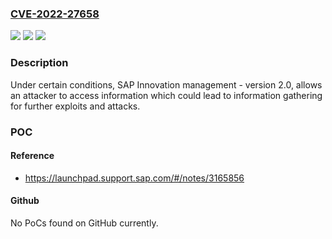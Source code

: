 ### [CVE-2022-27658](https://cve.mitre.org/cgi-bin/cvename.cgi?name=CVE-2022-27658)
![](https://img.shields.io/static/v1?label=Product&message=SAP%20Innovation%20management&color=blue)
![](https://img.shields.io/static/v1?label=Version&message=%3C%202.0%20&color=brightgreen)
![](https://img.shields.io/static/v1?label=Vulnerability&message=CWE-862&color=brightgreen)

### Description

Under certain conditions, SAP Innovation management - version 2.0, allows an attacker to access information which could lead to information gathering for further exploits and attacks.

### POC

#### Reference
- https://launchpad.support.sap.com/#/notes/3165856

#### Github
No PoCs found on GitHub currently.

